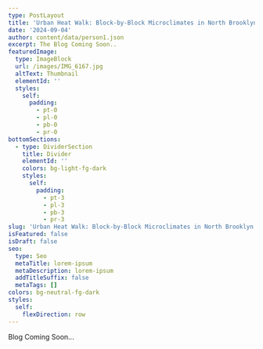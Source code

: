 ```yaml
---
type: PostLayout
title: 'Urban Heat Walk: Block-by-Block Microclimates in North Brooklyn'
date: '2024-09-04'
author: content/data/person1.json
excerpt: The Blog Coming Soon..
featuredImage:
  type: ImageBlock
  url: /images/IMG_6167.jpg
  altText: Thumbnail
  elementId: ''
  styles:
    self:
      padding:
        - pt-0
        - pl-0
        - pb-0
        - pr-0
bottomSections:
  - type: DividerSection
    title: Divider
    elementId: ''
    colors: bg-light-fg-dark
    styles:
      self:
        padding:
          - pt-3
          - pl-3
          - pb-3
          - pr-3
slug: 'Urban Heat Walk: Block-by-Block Microclimates in North Brooklyn'
isFeatured: false
isDraft: false
seo:
  type: Seo
  metaTitle: lorem-ipsum
  metaDescription: lorem-ipsum
  addTitleSuffix: false
  metaTags: []
colors: bg-neutral-fg-dark
styles:
  self:
    flexDirection: row
---
```

Blog Coming Soon...
